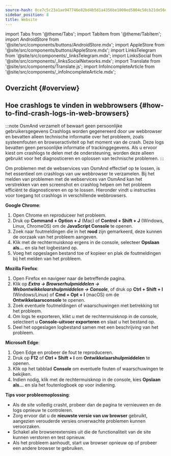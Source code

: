 ```yaml
---
source-hash: 0ce7c5c23a1ae947746e82bd4b5d1a4356be1000ed5804c50cb21de56d29d68d
sidebar_position: 8
title: Website
---
```

import Tabs from '@theme/Tabs';
import TabItem from '@theme/TabItem';
import AndroidStore from '@site/src/components/buttons/AndroidStore.mdx';
import AppleStore from '@site/src/components/buttons/AppleStore.mdx';
import LinksTelegram from '@site/src/components/_linksTelegram.mdx';
import LinksSocial from '@site/src/components/_linksSocialNetworks.mdx';
import Translate from '@site/src/components/Translate.js';
import InfoIncompleteArticle from '@site/src/components/_infoIncompleteArticle.mdx';



## Overzicht {#overview}

## Hoe crashlogs te vinden in webbrowsers {#how-to-find-crash-logs-in-web-browsers}

:::note OsmAnd verzamelt of bewaart geen persoonlijke gebruikersgegevens
Crashlogs worden gegenereerd door uw webbrowser en bevatten alleen technische informatie over het probleem, zoals systeemfouten en browseractiviteit op het moment van de crash. Deze logs bevatten geen persoonlijke informatie of trackinggegevens.
Als u ervoor kiest om crashlogs te delen met de ondersteuning, worden deze alleen gebruikt voor het diagnosticeren en oplossen van technische problemen.
:::

Om problemen met de webservices van OsmAnd effectief op te lossen, is het essentieel om crashlogs van uw webbrowser te verzamelen. Bij het melden van problemen met de webservices van OsmAnd kan het verstrekken van een screenshot en crashlog helpen om het probleem efficiënt te diagnosticeren en op te lossen. Hieronder vindt u instructies voor toegang tot crashlogs in verschillende webbrowsers.

**Google Chrome**:

1. Open Chrome en reproduceer het probleem.
2. Druk op **Command + Option + J** (Mac) of **Control + Shift + J** (Windows, Linux, ChromeOS) om de **JavaScript Console** te openen.
3. Zoek naar foutmeldingen die in het **rood** zijn gemarkeerd, deze kunnen de oorzaak van het probleem aangeven.
4. Klik met de rechtermuisknop ergens in de console, selecteer **Opslaan als…** en sla het logbestand op.
5. Voeg het opgeslagen bestand toe of kopieer en plak de foutmeldingen bij het melden van het probleem.

**Mozilla Firefox**:

1. Open Firefox en navigeer naar de betreffende pagina.
2. Klik op ***Extra → Browserhulpmiddelen → Webontwikkelaarshulpmiddelen → Console***, of druk op **Ctrl + Shift + I** (Windows/Linux) of **Cmd + Opt + I** (macOS) om de **Ontwikkelaarsconsole** te openen.
3. Zoek eventuele foutmeldingen of waarschuwingen met betrekking tot het probleem.
4. Om logs te exporteren, klikt u met de rechtermuisknop in de console, selecteert u **Console-uitvoer exporteren** en slaat u het bestand op.
5. Deel het opgeslagen logbestand samen met een beschrijving van het probleem.

**Microsoft Edge**:

1. Open Edge en probeer de fout te reproduceren.
2. Druk op **F12** of **Ctrl + Shift + I** om **Ontwikkelaarshulpmiddelen** te openen.
3. Klik op het tabblad **Console** om eventuele fouten of waarschuwingen te bekijken.
4. Indien nodig, klik met de rechtermuisknop in de console, kies **Opslaan als…** en sla het foutenlogboek op voor indiening.

**Tips voor probleemoplossing**:

- Als de site volledig crasht, probeer dan de pagina te vernieuwen en de logs opnieuw te controleren.
- Zorg ervoor dat u de **nieuwste versie van uw browser** gebruikt, aangezien verouderde versies onverwachte problemen kunnen veroorzaken.
- Schakel alle browserextensies uit die de functionaliteit van de site kunnen verstoren en test opnieuw.
- Als het probleem aanhoudt, start uw browser opnieuw op of probeer een andere browser te gebruiken.